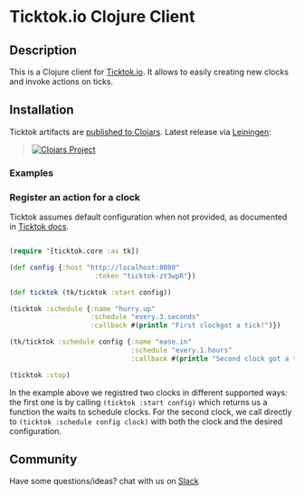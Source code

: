 # Ticktok.io Clojure Client

## Description
This is a Clojure client for [Ticktok.io](https://ticktok.io). It allows to easily creating new clocks and invoke actions on ticks.

## Installation

Ticktok artifacts are [published to Clojars](https://clojars.org/org.clojars.ticktok/ticktok).
Latest release via [Leiningen](https://leiningen.org/):

> [![Clojars Project](https://img.shields.io/clojars/v/org.clojars.ticktok/ticktok.svg)](https://clojars.org/org.clojars.ticktok/ticktok)


### Examples
### Register an action for a clock
Ticktok assumes default configuration when not provided, as documented in [Ticktok docs](https://ticktok.io/docs).
```clojure

(require '[ticktok.core :as tk])

(def config {:host "http://localhost:8080"
                     :token "ticktok-zY3wpR"})

(def ticktok (tk/ticktok :start config))

(ticktok :schedule {:name "hurry.up"
                    :schedule "every.3.seconds"
                    :callback #(println "First clockgot a tick!")})

(tk/ticktok :schedule config {:name "ease.in"
                              :schedule "every.1.hours"
                              :callback #(println "Second clock got a tick!")})

(ticktok :stop)

```

In the example above we registred two clocks in different supported ways: the first one is by calling ```(ticktok :start config)``` which returns us a function the waits to schedule clocks. For the second clock, we call directly to ```(ticktok :schedule config clock)``` with both the clock and the desired configuration.

## Community
Have some questions/ideas? chat with us on [Slack](https://join.slack.com/t/ticktokio/shared_invite/enQtNTE0MzExNTY5MjIzLThjNDU3NjIzYzQxZTY0YTM5ODE2OWFmMWU3YmQ1ZTViNDVmYjZkNWUzMWU5NWU0YmU5NWYxMWMxZjlmNGQ1Y2U)
